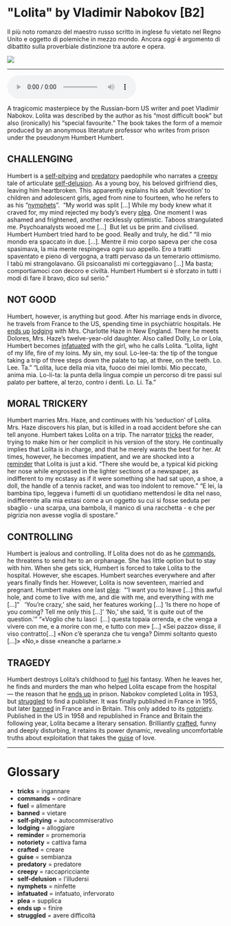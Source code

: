 # "Lolita" by Vladimir Nabokov   [B2]

Il più noto romanzo del maestro russo scritto in inglese fu vietato nel Regno Unito e oggetto di polemiche in mezzo mondo. Ancora oggi è argomento di dibattito sulla proverbiale distinzione tra autore e opera.

![](Lolita%20by%20Vladimir%20Nabokov.webp)

--------------

<div>
<audio controls autoplay>
    <source src="https:/raw.githubusercontent.com/dartie/speakup/main/2024-11/Lolita%20by%20Vladimir%20Nabokov.mp3" type="audio/mpeg">
</audio>
</div>


A tragicomic masterpiece by the Russian-born US writer and poet Vladimir Nabokov. Lolita was described by the author as his “most difficult book” but also (ironically) his “special favourite.” The book takes the form of a memoir produced by an anonymous literature professor who writes from prison under the pseudonym Humbert Humbert.

## CHALLENGING
Humbert is a [self-pitying](## "autocommiserativo") and [predatory](## "predatore") paedophile who narrates a [creepy](## "raccapricciante") tale of articulate [self-delusion](## "l’illudersi"). As a young boy, his beloved girlfriend dies, leaving him heartbroken. This apparently explains his adult ‘devotion’ to children and adolescent girls, aged from nine to fourteen, who he refers to as his “[nymphets](## "ninfette")”. 
“My world was split […] While my body knew what it craved for, my mind rejected my body’s every [plea](## "supplica"). One moment I was ashamed and frightened, another recklessly optimistic. Taboos strangulated me. Psychoanalysts wooed me […]  But let us be prim and civilised. Humbert Humbert tried hard to be good. Really and truly, he did.”
“Il mio mondo era spaccato in due. [...]. Mentre il mio corpo sapeva per che cosa spasimava, la mia mente respingeva ogni suo appello. Ero a tratti spaventato e pieno di vergogna, a tratti pervaso da un temerario ottimismo. I tabù mi strangolavano. Gli psicoanalisti mi corteggiavano [...] Ma basta; comportiamoci con decoro e civiltà. Humbert Humbert si è sforzato in tutti i modi di fare il bravo, dico sul serio.”

## NOT GOOD 
Humbert, however, is anything but good. After his marriage ends in divorce, he travels from France to the US, spending time in psychiatric hospitals. He [ends up](## "finire") [lodging](## "alloggiare") with Mrs. Charlotte Haze in New England. There he meets Dolores, Mrs. Haze’s twelve-year-old daughter. Also called Dolly, Lo or Lola, Humbert becomes [infatuated](## "infatuato, infervorato") with the girl, who he calls Lolita.
“Lolita, light of my life, fire of my loins. My sin, my soul. Lo-lee-ta: the tip of the tongue taking a trip of three steps down the palate to tap, at three, on the teeth. Lo. Lee. Ta.”
“Lolita, luce della mia vita, fuoco dei miei lombi. Mio peccato, anima mia. Lo-li-ta: la punta della lingua compie un percorso di tre passi sul palato per battere, al terzo, contro i denti. Lo. Li. Ta.”

## MORAL TRICKERY
Humbert marries Mrs. Haze, and continues with his ‘seduction’ of Lolita. Mrs. Haze discovers his plan, but is killed in a road accident before she can tell anyone. Humbert takes Lolita on a trip. The narrator [tricks](## "ingannare") the reader, trying to make him or her complicit in his version of the story. He continually implies that Lolita is in charge, and that he merely wants the best for her. At times, however, he becomes impatient, and we are shocked into a [reminder](## "promemoria") that Lolita is just a kid.
“There she would be, a typical kid picking her nose while engrossed in the lighter sections of a newspaper, as indifferent to my ecstasy as if it were something she had sat upon, a shoe, a doll, the handle of a tennis racket, and was too indolent to remove.”
“E lei, la bambina tipo, leggeva i fumetti di un quotidiano mettendosi le dita nel naso, indifferente alla mia estasi come a un oggetto su cui si fosse seduta per sbaglio - una scarpa, una bambola, il manico di una racchetta - e che per pigrizia non avesse voglia di spostare.”

## CONTROLLING
Humbert is jealous and controlling. If Lolita does not do as he [commands](## "ordinare"), he threatens to send her to an orphanage. She has little option but to stay with him. When she gets sick, Humbert is forced to take Lolita to the hospital. However, she escapes. Humbert searches everywhere and after years finally finds her. However, Lolita is now seventeen, married and pregnant. Humbert makes one last [plea](## "supplica"): 
“‘I want you to leave [...] this awful hole, and come to live  with me, and die with me, and everything with me [...]”  
‘You’re crazy,’ she said, her features working […]
‘Is there no hope of you coming? Tell me only this […]’
‘No,’ she said, ‘it is quite out of the question.’”
“«Voglio che tu lasci  [...] questa topaia orrenda, e che venga a vivere con me, e a morire con me, e tutto con me» [...]
«Sei pazzo» disse, il viso contratto[...]
«Non c’è speranza che tu venga? Dimmi soltanto questo [...]»
«No,» disse «neanche a parlarne.»

## TRAGEDY
Humbert destroys Lolita’s childhood to [fuel](## "alimentare") his fantasy. When he leaves her, he finds and murders the man who helped Lolita escape from the hospital — the reason that he [ends up](## "finire") in prison. Nabokov completed Lolita in 1953, but [struggled](## "avere difficoltà") to find a publisher. It was finally published in France in 1955, but later [banned](## "vietare") in France and in Britain. This only added to its [notoriety](## "cattiva fama"). Published in the US in 1958 and republished in France and Britain the following year, Lolita became a literary sensation. Brilliantly [crafted](## "creare"), funny and deeply disturbing, it retains its power dynamic, revealing uncomfortable truths about exploitation that takes the [guise](## "sembianza") of love. 

--------------

<div style = "display:block; clear:both; page-break-after:always;"></div>

# Glossary
* **tricks** = ingannare
* **commands** = ordinare
* **fuel** = alimentare
* **banned** = vietare
* **self-pitying** = autocommiserativo
* **lodging** = alloggiare
* **reminder** = promemoria
* **notoriety** = cattiva fama
* **crafted** = creare
* **guise** = sembianza
* **predatory** = predatore
* **creepy** = raccapricciante
* **self-delusion** = l’illudersi
* **nymphets** = ninfette
* **infatuated** = infatuato, infervorato
* **plea** = supplica
* **ends up** = finire
* **struggled** = avere difficoltà

